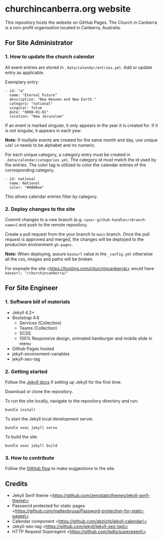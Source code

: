 # churchincanberra.org website

This repository hosts the website on GitHub Pages. The Church in Canberra is a non-profit organisation located in Canberra, Australia.

## For Site Administrator

### 1\. How to update the church calendar

All event entries are stored in `_data/calendar/entries.yml`. Add or update entry as applicable.

Exemplary entry:

```
- id: "a"
  name: "Eternal Future"
  description: "New Heaven and New Earth."
  category: "national"
  singular: false
  date: "0000-01-01"
  location: "New Jerusalem"
```

If an event is marked singular, it only appears in the year it is created for. If it is not singular, it appears in each year.

**Note:** If multiple events are created for the same month and day, use unique `id`s! `id` needs to be alphabet and no numeric.

For each unique category, a category entry must be created in `_data/calendar/categories.yml`. The category id must match the id used by the entries. The color tag is utilized to color the calendar entries of the corresponding category.

```
- id: national
  name: National
  color: "#0000ee"
```

This allows calendar entries filter by category.

### 2\. Deploy changes to the site

Commit changes to a new branch (e.g. `<your-github-handle>/<branch-name>`) and push to the remote repository.

Create a pull request from the your branch to `main` branch. Once the pull request is approved and merged, the changes will be deployed to the production environment `gh-pages`.

**Note:** When deploying, assure `baseurl` value in the `_config.yml` otherwise all the css, images and paths will be broken.

For example the site \<https://hosting.com/churchincanberra\> would have `baseurl: "/churchincanberra/"`


## For Site Engineer

### 1\. Software bill of materials

- Jekyll 4.2+
- Bootstrap 4.6
  - Services (Collection)
  - Teams (Collection)
  - SCSS
  - 100% Responsive design, animated hamburger and mobile slide in menu
- Github Pages hosted
- jekyll-environment-variables
- jekyll-seo-tag

### 2\. Getting started

Follow the [Jekyll docs](https://jekyllrb.com/docs/installation/) if setting up Jekyll for the first time.

Download or clone the repository.

To run the site locally, navigate to the repository directory and run:

```
bundle install
```

To start the Jekyll local development server.

```
bundle exec jekyll serve
```

To build the site.

```
bundle exec jekyll build
```

### 3\. How to contribute

Follow the [GitHub flow](https://docs.github.com/en/get-started/quickstart/github-flow) to make suggestions to the site.



## Credits

- Jekyll Serif theme \<https://github.com/zerostaticthemes/jekyll-serif-theme\>
- Password protected for static pages \<https://github.com/matteobrusa/Password-protection-for-static-pages\>
- Calendar component \<https://github.com/abzicht/jekyll-calendar\>
- Jekyll-seo-tag \<https://github.com/jekyll/jekyll-seo-tag\>
- HTTP Request Superagent \<https://github.com/ladjs/superagent\>
